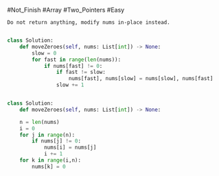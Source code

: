 #Not_Finish #Array #Two_Pointers #Easy 


	Do not return anything, modify nums in-place instead. 

```python

class Solution:
    def moveZeroes(self, nums: List[int]) -> None:
        slow = 0
        for fast in range(len(nums)):
            if nums[fast] != 0:
                if fast != slow:
                    nums[fast], nums[slow] = nums[slow], nums[fast]
                slow += 1


```



```python

class Solution:
	def moveZeroes(self, nums: List[int]) -> None:

	n = len(nums)
	i = 0
	for j in range(n):
		if nums[j] != 0:
			nums[i] = nums[j]
			i += 1
	for k in range(i,n):
		nums[k] = 0
```